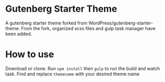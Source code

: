 # Gutenberg Starter Theme
A gutenberg starter theme forked from WordPress/gutenberg-starter-theme. From the fork, organized scss files and gulp task manager have been added. 

# How to use
Download or clone. Run <code>npm install</code> then <code>gulp</code> to run the build and watch task. 
Find and replace <code>themename</code> with your desired theme name
